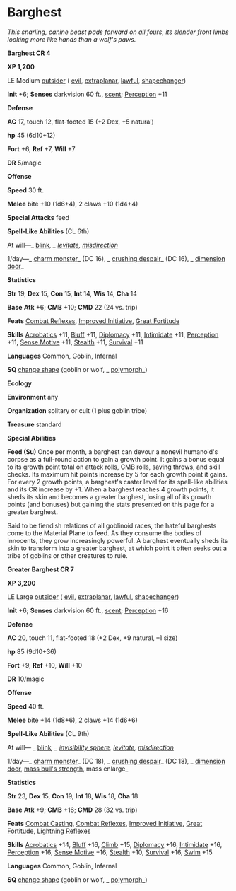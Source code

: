 # Barghest

_This snarling, canine beast pads forward on all fours, its slender front limbs looking more like hands than a wolf's paws._

**Barghest CR 4**

**XP 1,200**

LE Medium [outsider](creatureTypes.md#_outsider) ( [evil](creatureTypes.md#_evil-subtype), [extraplanar](creatureTypes.md#_extraplanar-subtype), [lawful](creatureTypes.md#_lawful-subtype), [shapechanger](creatureTypes.md#_shapechanger-subtype))

**Init** +6; **Senses** darkvision 60 ft., [scent](universalMonsterRules.md#_scent); [Perception](../skills/perception.md#_perception) +11

**Defense**

**AC** 17, touch 12, flat-footed 15 (+2 Dex, +5 natural)

**hp** 45 (6d10+12)

**Fort** +6, **Ref** +7, **Will** +7

**DR** 5/magic

**Offense**

**Speed** 30 ft.

**Melee** bite +10 (1d6+4), 2 claws +10 (1d4+4)

**Special Attacks** feed

**Spell-Like Abilities** (CL 6th)

At will—_ [blink](../spells/blink.md#_blink)_, _ [levitate](../spells/levitate.md#_levitate), [misdirection](../spells/misdirection.md#_misdirection)_

1/day—_ [charm monster](../spells/charmMonster.md#_charm-monster)_ (DC 16), _ [crushing despair](../spells/crushingDespair.md#_crushing-despair)_ (DC 16), _ [dimension door](../spells/dimensionDoor.md#_dimension-door)_

**Statistics**

**Str** 19, **Dex** 15, **Con** 15, **Int** 14, **Wis** 14, **Cha** 14

**Base**  **Atk** +6; **CMB** +10; **CMD** 22 (24 vs. trip)

**Feats** [Combat Reflexes](../feats.md#_combat-reflexes), [Improved Initiative](../feats.md#_improved-initiative), [Great Fortitude](../feats.md#_great-fortitude)

**Skills** [Acrobatics](../skills/acrobatics.md#_acrobatics) +11, [Bluff](../skills/bluff.md#_bluff) +11, [Diplomacy](../skills/diplomacy.md#_diplomacy) +11, [Intimidate](../skills/intimidate.md#_intimidate) +11, [Perception](../skills/perception.md#_perception) +11, [Sense Motive](../skills/senseMotive.md#_sense-motive) +11, [Stealth](../skills/stealth.md#_stealth) +11, [Survival](../skills/survival.md#_survival) +11

**Languages** Common, Goblin, Infernal

**SQ** [change shape](universalMonsterRules.md#_change-shape) (goblin or wolf, _ [polymorph](../spells/polymorph.md#_polymorph)_)

**Ecology**

**Environment** any

**Organization** solitary or cult (1 plus goblin tribe)

**Treasure** standard

**Special Abilities**

**Feed (Su)** Once per month, a barghest can devour a nonevil humanoid's corpse as a full-round action to gain a growth point. It gains a bonus equal to its growth point total on attack rolls, CMB rolls, saving throws, and skill checks. Its maximum hit points increase by 5 for each growth point it gains. For every 2 growth points, a barghest's caster level for its spell-like abilities and its CR increase by +1. When a barghest reaches 4 growth points, it sheds its skin and becomes a greater barghest, losing all of its growth points (and bonuses) but gaining the stats presented on this page for a greater barghest.

Said to be fiendish relations of all goblinoid races, the hateful barghests come to the Material Plane to feed. As they consume the bodies of innocents, they grow increasingly powerful. A barghest eventually sheds its skin to transform into a greater barghest, at which point it often seeks out a tribe of goblins or other creatures to rule.

**Greater Barghest CR 7**

**XP 3,200**

LE Large [outsider](creatureTypes.md#_outsider) ( [evil](creatureTypes.md#_evil-subtype), [extraplanar](creatureTypes.md#_extraplanar-subtype), [lawful](creatureTypes.md#_lawful-subtype), [shapechanger](creatureTypes.md#_shapechanger-subtype))

**Init** +6; **Senses** darkvision 60 ft., [scent](universalMonsterRules.md#_scent); [Perception](../skills/perception.md#_perception) +16

**Defense**

**AC** 20, touch 11, flat-footed 18 (+2 Dex, +9 natural, –1 size)

**hp** 85 (9d10+36)

**Fort** +9, **Ref** +10, **Will** +10

**DR** 10/magic

**Offense**

**Speed** 40 ft.

**Melee** bite +14 (1d8+6), 2 claws +14 (1d6+6)

**Spell-Like Abilities** (CL 9th)

At will— _ [blink](../spells/blink.md#_blink)_, _ [invisibility sphere](../spells/invisibilitySphere.md#_invisibility-sphere), [levitate](../spells/levitate.md#_levitate), [misdirection](../spells/misdirection.md#_misdirection)_

1/day—_ [charm monster](../spells/charmMonster.md#_charm-monster)_ (DC 18), _ [crushing despair](../spells/crushingDespair.md#_crushing-despair)_ (DC 18), _ [dimension door](../spells/dimensionDoor.md#_dimension-door), [mass bull's strength](../spells/bullSStrength.md#_bull-s-strength-mass), mass enlarge_

**Statistics**

**Str** 23, **Dex** 15, **Con** 19, **Int** 18, **Wis** 18, **Cha** 18

**Base**  **Atk** +9; **CMB** +16; **CMD** 28 (32 vs. trip)

**Feats** [Combat Casting](../feats.md#_combat-casting), [Combat Reflexes](../feats.md#_combat-reflexes), [Improved Initiative](../feats.md#_improved-initiative), [Great Fortitude](../feats.md#_great-fortitude), [Lightning Reflexes](../feats.md#_lightning-reflexes)

**Skills** [Acrobatics](../skills/acrobatics.md#_acrobatics) +14, [Bluff](../skills/bluff.md#_bluff) +16, [Climb](../skills/climb.md#_climb) +15, [Diplomacy](../skills/diplomacy.md#_diplomacy) +16, [Intimidate](../skills/intimidate.md#_intimidate) +16, [Perception](../skills/perception.md#_perception) +16, [Sense Motive](../skills/senseMotive.md#_sense-motive) +16, [Stealth](../skills/stealth.md#_stealth) +10, [Survival](../skills/survival.md#_survival) +16, [Swim](../skills/swim.md#_swim) +15

**Languages** Common, Goblin, Infernal

**SQ** [change shape](universalMonsterRules.md#_change-shape) (goblin or wolf, _ [polymorph](../spells/polymorph.md#_polymorph)_)


